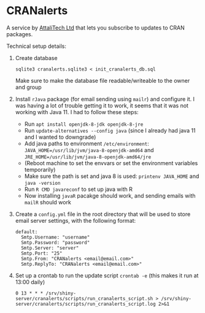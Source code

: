 # CRANalerts

A service by [AttaliTech Ltd](http://attalitech.com) that lets you subscribe to updates to CRAN packages.

Technical setup details:

1. Create database

    ```
    sqlite3 cranalerts.sqlite3 < init_cranalerts_db.sql
    ```
    
    Make sure to make the database file readable/writeable to the owner and group

2. Install `rJava` package (for email sending using `mailr`) and configure it. I was having a lot of trouble getting it to work, it seems that it was not working with Java 11. I had to follow these steps:

   - Run `apt install openjdk-8-jdk openjdk-8-jre`
   - Run `update-alternatives --config java` (since I already had java 11 and I wanted to downgrade)
   - Add java paths to environment `/etc/environment`: `JAVA_HOME=/usr/lib/jvm/java-8-openjdk-amd64` and `JRE_HOME=/usr/lib/jvm/java-8-openjdk-amd64/jre`
   - (Reboot machine to set the envvars or set the environment variables temporarily)
   - Make sure the path is set and java 8 is used: `printenv JAVA_HOME` and `java -version`
   - Run `R CMD javareconf` to set up java with R
   - Now installing `javaR` pacakge should work, and sending emails with `mailR` should work

3. Create a `config.yml` file in the root directory that will be used to store email server settings, with the following format:

    ```
    default:
      Smtp.Username: "username"
      Smtp.Password: "password"
      Smtp.Server: "server"
      Smtp.Port: "25"
      Smtp.From: "CRANalerts <email@email.com>"
      Smtp.ReplyTo: "CRANalerts <email@email.com>"
    ```

4. Set up a crontab to run the update script `crontab -e` (this makes it run at 13:00 daily)

    ```
    0 13 * * * /srv/shiny-server/cranalerts/scripts/run_cranalerts_script.sh > /srv/shiny-server/cranalerts/scripts/run_cranalerts_script.log 2>&1
    ```
